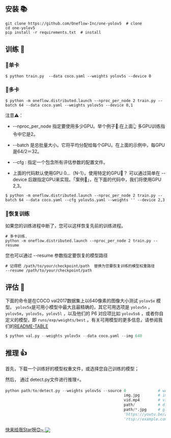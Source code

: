 ## 安装 📚

```shell
git clone https://github.com/Oneflow-Inc/one-yolov5  # clone
cd one-yolov5
pip install -r requirements.txt  # install
```
## 训练 🚀

### 📌单卡
```shell
$ python train.py  --data coco.yaml --weights yolov5s --device 0
```
### 📌多卡 

```
$ python -m oneflow.distributed.launch --nproc_per_node 2 train.py --batch 64 --data coco.yaml --weights yolov5s --device 0,1
```
注意⚠️：

- --nproc_per_node  指定要使用多少GPU。举个例子🌰:在上面👆 多GPU训练指令中它是2。

- --batch 是总批量大小。它将平均分配给每个GPU。在上面的示例中，每GPU是64/2＝32。
- --cfg : 指定一个包含所有评估参数的配置文件。

- 上面的代码默认使用GPU 0…（N-1）。使用特定的GPU🤔️？
可以通过简单在 --device 后跟指定GPU来实现。「案例🌰」，在下面的代码中，我们将使用GPU 2,3。

```
$ python -m oneflow.distributed.launch --nproc_per_node 2 train.py --batch 64 --data coco.yaml --cfg yolov5s.yaml --weights '' --device 2,3
```

### 📌恢复训练
如果您的训练进程中断了，您可以这样恢复先前的训练进程。
```shell
# 多卡训练.
python -m oneflow.distributed.launch --nproc_per_node 2 train.py --resume
```
您也可以通过 --resume 参数指定要恢复的模型路径

```shell
# 记得把 /path/to/your/checkpoint/path  替换为您要恢复训练的模型权重路径
--resume /path/to/your/checkpoint/path
```

## 评估 👣

下面的命令是在COCO val2017数据集上以640像素的图像大小测试 `yolov5x` 模型。 `yolov5x`是可用小模型中最大且最精确的，其它可用选项是 `yolov5n` ，`yolov5m`，`yolov5s`，`yolov5l` ，以及他们的 P6 对应项比如 `yolov5s6` ，或者你自定义的模型，即 `runs/exp/weights/best` 。有关可用模型的更多信息，请参阅我们的[README-TABLE](https://github.com/Oneflow-Inc/one-yolov5#%E9%A2%84%E8%AE%AD%E7%BB%83%E6%A3%80%E6%9F%A5%E7%82%B9)
```python
$ python val.py --weights yolov5x --data coco.yaml --img 640 
```

## 推理 👍
首先，下载一个训练好的模型权重文件，或选择您自己训练的模型；

然后，
通过 detect.py文件进行推理⚡。

```python
python path/to/detect.py --weights yolov5s --source 0              # webcam
                                                    img.jpg        # image
                                                    vid.mp4        # video
                                                    path/          # directory
                                                    path/*.jpg     # glob
                                                    'https://youtu.be/Zgi9g1ksQHc'  # YouTube
                                                    'rtsp://example.com/media.mp4'  # RTSP, RTMP, HTTP stream
```

<a href="https://github.com/Oneflow-Inc/one-yolov5" target="blank" >
快来给我Star呀😊~
<img src="https://oneflow-static.oss-cn-beijing.aliyuncs.com/one-yolo/document/concluding_remarks.gif" align="center">
</a>
